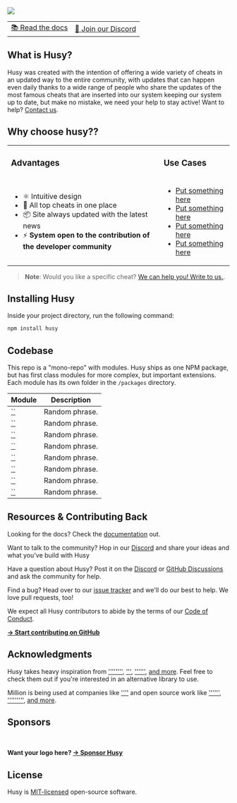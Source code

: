 <picture>
  <source media="(prefers-color-scheme: dark)" srcset="https://user-images.githubusercontent.com/92749835/182520455-47ff306b-ce7f-41b9-aaf2-7d4f931bedc3.png">
  <img src="https://user-images.githubusercontent.com/92749835/182520455-47ff306b-ce7f-41b9-aaf2-7d4f931bedc3.png">
</picture>

<div align="center">
  <table>
    <tbody>
      <tr>
        <td>
          <a href="#">📚 Read the docs</a>
        </td>
        <td>
          <a href="#">💬 Join our Discord</a>
        </td>
      </tr>
    </tbody>
  </table>
</div>

## What is Husy?
Husy was created with the intention of offering a wide variety of cheats in an updated way to the entire community, with updates that can happen even daily thanks to a wide range of people who share the updates of the most famous cheats that are inserted into our system keeping our system up to date, but make no mistake, we need your help to stay active! Want to help? [Contact us](#).



## Why choose husy??

<table>
  <tbody>
    <tr>
      <td>
        <h3>Advantages</h3>
      </td>
      <td>
        <h3>Use Cases</h3>
      </td>
    </tr>
    <tr>
      <td>
        <ul>
          <li>⚛️ Intuitive design </li>
          <li>🦁 All top cheats in one place </li>
          <li>📦 Site always updated with the latest news </li>
          <li>⚡ <strong>System open to the contribution of the developer community</strong> </li>
        </ul>
      </td>
      <td>
        <ul>
          <li><a href="#">Put something here </a></li>
          <li><a href="#">Put something here</a></li>
          <li><a href="#">Put something here</a></li>
          <li><a href="#">Put something here</a></li>
        </ul>
      </td>
    </tr>
  </tbody>
</table>

> **Note**: Would you like a specific cheat? [We can help you! Write to us.](#).

## Installing Husy

Inside your project directory, run the following command:

```sh
npm install husy
```

## Codebase

This repo is a "mono-repo" with modules. Husy ships as one NPM package, but has first class modules for more complex, but important extensions. Each module has its own folder in the `/packages` directory.

| Module                                                                                               | Description                                                                                                                                                                                   |
| ---------------------------------------------------------------------------------------------------- | --------------------------------------------------------------------------------------------------------------------------------------------------------------------------------------------- |
| [``](#)                                                                                              | Random phrase.  |
| [``](#)                                                                                              | Random phrase.  |
| [``](#)                                                                                              | Random phrase.  |
| [``](#)                                                                                              | Random phrase.  |
| [``](#)                                                                                              | Random phrase.  |
| [``](#)                                                                                              | Random phrase.  |
| [``](#)                                                                                              | Random phrase.  |
| [``](#)                                                                                              | Random phrase.  |

## Resources & Contributing Back

Looking for the docs? Check the [documentation](#) out.

Want to talk to the community? Hop in our [Discord](#) and share your ideas and what you've build with Husy

Have a question about Husy? Post it on the [Discord](#) or [GitHub Discussions](#) and ask the community for help.

Find a bug? Head over to our [issue tracker](#) and we'll do our best to help. We love pull requests, too!

We expect all Husy contributors to abide by the terms of our [Code of Conduct](#).

[**→ Start contributing on GitHub**](#)

## Acknowledgments

Husy takes heavy inspiration from [''''''''](#), ['''](#), [''''''](#), [and more](#). Feel free to check them out if you're interested in an alternative library to use.

Million is being used at companies like [''''](#) and open source work like [''''''](#), ['''''''''](#), [and more](#).

## Sponsors


<br />

**Want your logo here? [→ Sponsor Husy](#)**

## License

Husy is [MIT-licensed](LICENSE) open-source software.


